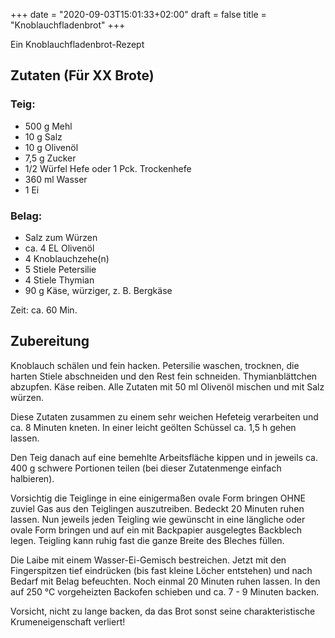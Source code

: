+++
date = "2020-09-03T15:01:33+02:00"
draft = false
title = "Knoblauchfladenbrot"
+++

Ein Knoblauchfladenbrot-Rezept

<!--more-->
## Zutaten (Für XX Brote)
### Teig:
- 500 g Mehl
- 10 g Salz
- 10 g Olivenöl
- 7,5 g Zucker
- 1/2 Würfel Hefe oder 1 Pck. Trockenhefe
- 360 ml Wasser
- 1 Ei

### Belag:
- Salz zum Würzen
- ca. 4 EL Olivenöl 
- 4 Knoblauchzehe(n)
- 5 Stiele Petersilie
- 4 Stiele Thymian
- 90 g Käse, würziger, z. B. Bergkäse

Zeit: ca. 60 Min.


## Zubereitung
Knoblauch schälen und fein hacken. Petersilie waschen, trocknen, die harten Stiele abschneiden und den Rest fein schneiden. Thymianblättchen abzupfen. Käse reiben. Alle Zutaten mit 50 ml Olivenöl mischen und mit Salz würzen.

Diese Zutaten zusammen zu einem sehr weichen Hefeteig verarbeiten und ca. 8 Minuten kneten. In einer leicht geölten Schüssel ca. 1,5 h gehen lassen.

Den Teig danach auf eine bemehlte Arbeitsfläche kippen und in jeweils ca. 400 g schwere Portionen teilen (bei dieser Zutatenmenge einfach halbieren).

Vorsichtig die Teiglinge in eine einigermaßen ovale Form bringen OHNE zuviel Gas aus den Teiglingen auszutreiben. Bedeckt 20 Minuten ruhen lassen. Nun jeweils jeden Teigling wie gewünscht in eine längliche oder ovale Form bringen und auf ein mit Backpapier ausgelegtes Backblech legen. Teigling kann ruhig fast die ganze Breite des Bleches füllen.

Die Laibe mit einem Wasser-Ei-Gemisch bestreichen. Jetzt mit den Fingerspitzen tief eindrücken (bis fast kleine Löcher entstehen) und nach Bedarf mit Belag befeuchten. Noch einmal 20 Minuten ruhen lassen. In den auf 250 °C vorgeheizten Backofen schieben und ca. 7 - 9 Minuten backen.

Vorsicht, nicht zu lange backen, da das Brot sonst seine charakteristische Krumeneigenschaft verliert!